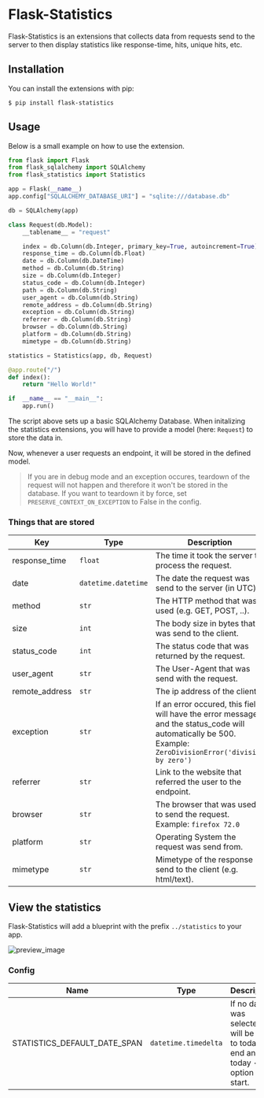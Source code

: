 
# Flask-Statistics

Flask-Statistics is an extensions that collects data from requests send to the server to then display statistics like response-time, hits, unique hits, etc.

## Installation
You can install the extensions with pip:

    $ pip install flask-statistics

## Usage
Below is a small example on how to use the extension.
```py
from flask import Flask
from flask_sqlalchemy import SQLAlchemy
from flask_statistics import Statistics

app = Flask(__name__)
app.config["SQLALCHEMY_DATABASE_URI"] = "sqlite:///database.db"

db = SQLAlchemy(app)

class Request(db.Model):
    __tablename__ = "request"

    index = db.Column(db.Integer, primary_key=True, autoincrement=True)
    response_time = db.Column(db.Float)
    date = db.Column(db.DateTime)
    method = db.Column(db.String)
    size = db.Column(db.Integer)
    status_code = db.Column(db.Integer)
    path = db.Column(db.String)
    user_agent = db.Column(db.String)
    remote_address = db.Column(db.String)
    exception = db.Column(db.String)
    referrer = db.Column(db.String)
    browser = db.Column(db.String)
    platform = db.Column(db.String)
    mimetype = db.Column(db.String)

statistics = Statistics(app, db, Request)

@app.route("/")
def index():
    return "Hello World!"

if  __name__ == "__main__":
    app.run()
```

The script above sets up a basic SQLAlchemy Database.
When initalizing the statistics extensions, you will have to provide a model (here: ```Request```) to store the data in.

Now, whenever a user requests an endpoint, it will be stored in the defined model. 

> If you are in debug mode and an exception occures, teardown of the request will not happen and therefore it won't be stored in the database. If you want to teardown it by force, set ```PRESERVE_CONTEXT_ON_EXCEPTION``` to False in the config.

### Things that are stored
|Key|Type|Description  |
|--|--|--|
|response_time|```float```|The time it took the server to process the request.|
|date|```datetime.datetime```|The date the request was send to the server (in UTC).|
|method|```str```|The HTTP method that was used (e.g. GET, POST, ..).|
|size|```int```|The body size in bytes that was send to the client.|
|status_code|```int```|The status code that was returned by the request.
|user_agent|```str```|The User-Agent that was send with the request.|
|remote_address|```str```|The ip address of the client.|
|exception|```str```|If an error occured, this field will have the error message and the status_code will automatically be 500. <br/>Example: ```ZeroDivisionError('division by zero')```|
|referrer|```str```|Link to the website that referred the user to the endpoint.|
|browser|```str```|The browser that was used to send the request. <br/> Example: ```firefox 72.0```|
|platform|```str```|Operating System the request was send from.|
|mimetype|```str```|Mimetype of the response send to the client (e.g. html/text).|

## View the statistics
Flask-Statistics will add a blueprint with the prefix ```../statistics``` to your app.

![preview_image](https://i.imgur.com/0P3y7E7.png)

### Config
|Name|Type|Description|Default|
|--|--|--|--|
|STATISTICS_DEFAULT_DATE_SPAN|```datetime.timedelta```|If no date was selected, it will be set to today as end and today - option as start.|```datetime.timedelta(days=7)```
